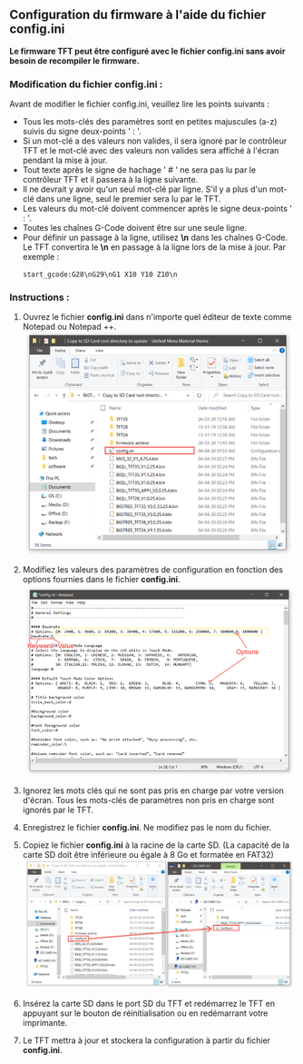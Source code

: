 ## Configuration du firmware à l'aide du fichier **config.ini**

**Le firmware TFT peut être configuré avec le fichier **config.ini** sans avoir besoin de recompiler le firmware.**


### Modification du fichier **config.ini** :

Avant de modifier le fichier config.ini, veuillez lire les points suivants :
   - Tous les mots-clés des paramètres sont en petites majuscules (a-z) suivis du signe deux-points ' : '.
   - Si un mot-clé a des valeurs non valides, il sera ignoré par le contrôleur TFT et le mot-clé avec des valeurs non valides sera affiché à l'écran pendant la mise à jour.
   - Tout texte après le signe de hachage ' # ' ne sera pas lu par le contrôleur TFT et il passera à la ligne suivante.
   - Il ne devrait y avoir qu'un seul mot-clé par ligne. S'il y a plus d'un mot-clé dans une ligne, seul le premier sera lu par le TFT.
   - Les valeurs du mot-clé doivent commencer après le signe deux-points ' : '.
   - Toutes les chaînes G-Code doivent être sur une seule ligne.
   - Pour définir un passage à la ligne, utilisez **\n** dans les chaînes G-Code. Le TFT convertira le **\n** en passage à la ligne lors de la mise à jour. Par exemple :
     ```
     start_gcode:G28\nG29\nG1 X10 Y10 Z10\n
     ```

### Instructions :
1. Ouvrez le fichier **config.ini** dans n'importe quel éditeur de texte comme Notepad ou Notepad ++.
    ![image1](images/config2.png)


2. Modifiez les valeurs des paramètres de configuration en fonction des options fournies dans le fichier **config.ini**.
    ![image2](images/config1.png)


3. Ignorez les mots clés qui ne sont pas pris en charge par votre version d'écran. Tous les mots-clés de paramètres non pris en charge sont ignorés par le TFT.


4. Enregistrez le fichier **config.ini**. Ne modifiez pas le nom du fichier.


5.  Copiez le fichier **config.ini** à la racine de la carte SD. (La capacité de la carte SD doit être inférieure ou égale à 8 Go et formatée en FAT32)
   ![image3](images/config3.png)


6. Insérez la carte SD dans le port SD du TFT et redémarrez le TFT en appuyant sur le bouton de réinitialisation ou en redémarrant votre imprimante.


7. Le TFT mettra à jour et stockera la configuration à partir du fichier **config.ini**.
